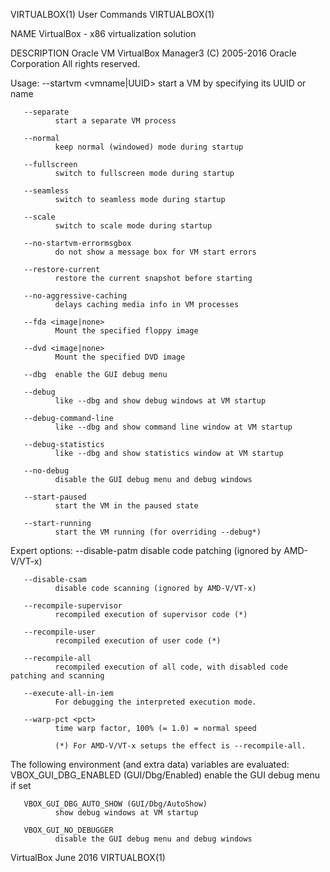 VIRTUALBOX(1)                                                                                 User Commands                                                                                 VIRTUALBOX(1)

NAME
       VirtualBox - x86 virtualization solution

DESCRIPTION
       Oracle VM VirtualBox Manager3 (C) 2005-2016 Oracle Corporation All rights reserved.

   Usage:
       --startvm <vmname|UUID>
              start a VM by specifying its UUID or name

       --separate
              start a separate VM process

       --normal
              keep normal (windowed) mode during startup

       --fullscreen
              switch to fullscreen mode during startup

       --seamless
              switch to seamless mode during startup

       --scale
              switch to scale mode during startup

       --no-startvm-errormsgbox
              do not show a message box for VM start errors

       --restore-current
              restore the current snapshot before starting

       --no-aggressive-caching
              delays caching media info in VM processes

       --fda <image|none>
              Mount the specified floppy image

       --dvd <image|none>
              Mount the specified DVD image

       --dbg  enable the GUI debug menu

       --debug
              like --dbg and show debug windows at VM startup

       --debug-command-line
              like --dbg and show command line window at VM startup

       --debug-statistics
              like --dbg and show statistics window at VM startup

       --no-debug
              disable the GUI debug menu and debug windows

       --start-paused
              start the VM in the paused state

       --start-running
              start the VM running (for overriding --debug*)

   Expert options:
       --disable-patm
              disable code patching (ignored by AMD-V/VT-x)

       --disable-csam
              disable code scanning (ignored by AMD-V/VT-x)

       --recompile-supervisor
              recompiled execution of supervisor code (*)

       --recompile-user
              recompiled execution of user code (*)

       --recompile-all
              recompiled execution of all code, with disabled code patching and scanning

       --execute-all-in-iem
              For debugging the interpreted execution mode.

       --warp-pct <pct>
              time warp factor, 100% (= 1.0) = normal speed

              (*) For AMD-V/VT-x setups the effect is --recompile-all.

   The following environment (and extra data) variables are evaluated:
       VBOX_GUI_DBG_ENABLED (GUI/Dbg/Enabled)
              enable the GUI debug menu if set

       VBOX_GUI_DBG_AUTO_SHOW (GUI/Dbg/AutoShow)
              show debug windows at VM startup

       VBOX_GUI_NO_DEBUGGER
              disable the GUI debug menu and debug windows

VirtualBox                                                                                      June 2016                                                                                   VIRTUALBOX(1)
